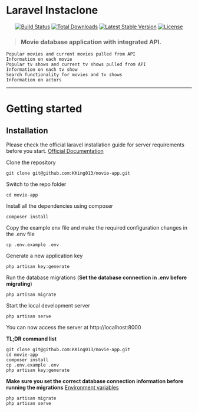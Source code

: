 # Laravel Instaclone

<p align="center">
<a href="https://travis-ci.org/laravel/framework"><img src="https://travis-ci.org/laravel/framework.svg" alt="Build Status"></a>
<a href="https://packagist.org/packages/laravel/framework"><img src="https://img.shields.io/packagist/dt/laravel/framework" alt="Total Downloads"></a>
<a href="https://packagist.org/packages/laravel/framework"><img src="https://img.shields.io/packagist/v/laravel/framework" alt="Latest Stable Version"></a>
<a href="https://packagist.org/packages/laravel/framework"><img src="https://img.shields.io/packagist/l/laravel/framework" alt="License"></a>
</p>

> ### Movie database application with integrated API.
          
    Popular movies and current movies pulled from API 
    Information on each movie
    Popular tv shows and current tv shows pulled from API
    Information on each tv show
    Search functionality for movies and tv shows
    Information on actors


----------

# Getting started

## Installation

Please check the official laravel installation guide for server requirements before you start. [Official Documentation](https://laravel.com/docs/8.x/installation)


Clone the repository

    git clone git@github.com:KKing013/movie-app.git

Switch to the repo folder

    cd movie-app

Install all the dependencies using composer

    composer install

Copy the example env file and make the required configuration changes in the .env file

    cp .env.example .env

Generate a new application key

    php artisan key:generate

Run the database migrations (**Set the database connection in .env before migrating**)

    php artisan migrate

Start the local development server

    php artisan serve

You can now access the server at http://localhost:8000

**TL;DR command list**

    git clone git@github.com:KKing013/movie-app.git
    cd movie-app
    composer install
    cp .env.example .env
    php artisan key:generate

    
**Make sure you set the correct database connection information before running the migrations** [Environment variables](#environment-variables)

    php artisan migrate
    php artisan serve







